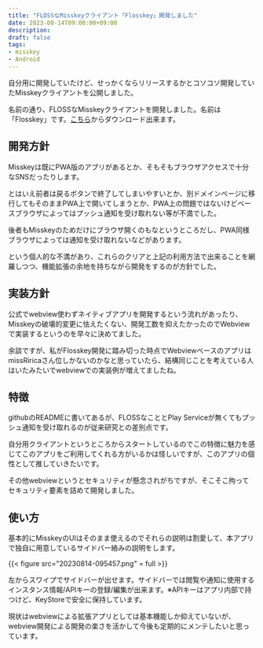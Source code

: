 ```yaml
---
title: "FLOSSなMisskeyクライアント「Flosskey」開発しました"
date: 2023-08-14T09:00:00+09:00
description:
draft: false
tags:
- misskey
- Android 
---
```

<!--more-->
自分用に開発していたけど、せっかくならリリースするかとコソコソ開発していたMisskeyクライアントを公開しました。

名前の通り、FLOSSなMisskeyクライアントを開発しました。名前は「Flosskey」です。[こちら](https://github.com/ch1ak1STR/Flosskey/releases/tag/1.0)からダウンロード出来ます。

## 開発方針
Misskeyは既にPWA版のアプリがあるとか、そもそもブラウザアクセスで十分なSNSだったりします。

とはいえ前者は戻るボタンで終了してしまいやすいとか、別ドメインページに移行してもそのままPWA上で開いてしまうとか、PWA上の問題ではないけどベースブラウザによってはプッシュ通知を受け取れない等が不満でした。

後者もMisskeyのためだけにブラウザ開くのもなというところだし、PWA同様ブラウザによっては通知を受け取れないなどがあります。

という個人的な不満があり、これらのクリアと上記の利用方法で出来ることを網羅しつつ、機能拡張の余地を持ちながら開発をするのが方針でした。

## 実装方針

公式でwebview使わずネイティブアプリを開発するという流れがあったり、Misskeyの破壊的変更に怯えたくない、開発工数を抑えたかったのでWebviewで実装するというのを早々に決めてました。

余談ですが、私がFlosskey開発に踏み切った時点でWebviewベースのアプリはmissRiricaさん位しかないのかなと思っていたら、結構同じことを考えている人はいたみたいでwebviewでの実装例が増えてましたね。

## 特徴
githubのREADMEに書いてあるが、FLOSSなこととPlay Serviceが無くてもプッシュ通知を受け取れるのが従来研究との差別点です。

自分用クライアントというところからスタートしているのでこの特徴に魅力を感じてこのアプリをご利用してくれる方がいるかは怪しいですが、このアプリの個性として推していきたいです。

その他webviewというとセキュリティが懸念されがちですが、そこそこ拘ってセキュリティ要素を詰めて開発しました。

## 使い方
基本的にMisskeyのUIはそのまま使えるのでそれらの説明は割愛して、本アプリで独自に用意しているサイドバー絡みの説明をします。

{{< figure src="20230814-095457.png" = full >}}

左からスワイプでサイドバーが出せます。サイドバーでは閲覧や通知に使用するインスタンス情報/APIキーの登録/編集が出来ます。※APIキーはアプリ内部で持つけど、KeyStoreで安全に保持しています。

現状はwebviewによる拡張アプリとしては基本機能しか抑えていないが、webview開発による開発の楽さを活かして今後も定期的にメンテしたいと思っています。
